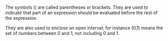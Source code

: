 The symbols () are called parentheses or brackets. They are used to
indicate that part of an expression should be evaluated before the rest
of the expression.

They are also used to enclose an open interval; for instance (0,1) means
the set of numbers between 0 and 1, not including 0 and 1.
